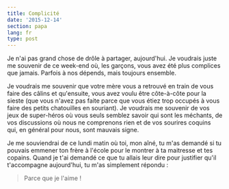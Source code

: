 ```yaml
---
title: Complicité
date: '2015-12-14'
section: papa
lang: fr
type: post
---
```


Je n'ai pas grand chose de drôle à partager, aujourd'hui. Je voudrais juste me souvenir de ce week-end où, les garçons, vous avez été plus complices que jamais. Parfois à nos dépends, mais toujours ensemble.

Je voudrais me souvenir que votre mère vous a retrouvé en train de vous faire des câlins et qu'ensuite, vous avez voulu être côte-à-côte pour la sieste (que vous n'avez pas faite parce que vous étiez trop occupés à vous faire des petits chatouilles en souriant). Je voudrais me souvenir de vos jeux de super-héros où vous seuls semblez savoir qui sont les méchants, de vos discussions où nous ne comprenons rien et de vos sourires coquins qui, en général pour nous, sont mauvais signe.

Je me souviendrai de ce lundi matin où toi, mon aîné, tu m'as demandé si tu pouvais emmener ton frère à l'école pour le montrer à ta maitresse et tes copains. Quand je t'ai demandé ce que tu allais leur dire pour justifier qu'il t'accompagne aujourd'hui, tu m'as simplement répondu :

> Parce que je l'aime !
